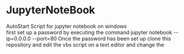 # JupyterNoteBook
AutoStart Script for jupyter notebook on windows
<br>
first set up a password by executing the command jupyter notebook --ip=0.0.0.0 --port=80
Once the password has been set up clone this repository and edit the vbs script on a text editor and change the 
